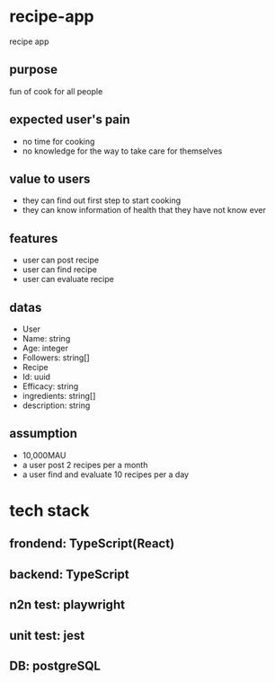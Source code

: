 # recipe-app
recipe app

## purpose
fun of cook for all people

## expected user's pain
 - no time for cooking
 - no knowledge for the way to take care for themselves

## value to users
 - they can find out first step to start cooking
 - they can know information of health that they have not know ever

## features
 - user can post recipe
 - user can find recipe
 - user can evaluate recipe

## datas
 - User
  - Name: string
  - Age: integer
  - Followers: string[]
 - Recipe
  - Id: uuid
  - Efficacy: string
  - ingredients: string[]
  - description: string

## assumption
 - 10,000MAU
 - a user post 2 recipes per a month
 - a user find and evaluate 10 recipes per a day

# tech stack
## frondend: TypeScript(React)
## backend: TypeScript
## n2n test: playwright
## unit test: jest
## DB: postgreSQL